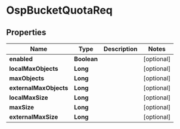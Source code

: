 # OspBucketQuotaReq

## Properties
Name | Type | Description | Notes
------------ | ------------- | ------------- | -------------
**enabled** | **Boolean** |  |  [optional]
**localMaxObjects** | **Long** |  |  [optional]
**maxObjects** | **Long** |  |  [optional]
**externalMaxObjects** | **Long** |  |  [optional]
**localMaxSize** | **Long** |  |  [optional]
**maxSize** | **Long** |  |  [optional]
**externalMaxSize** | **Long** |  |  [optional]
